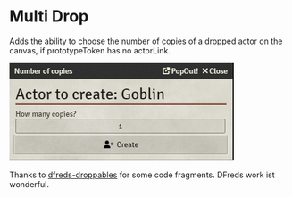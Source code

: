 # Multi Drop
Adds the ability to choose the number of copies of a dropped actor on the canvas, if prototypeToken has no actorLink.

![dialog.png](screenshots%2Fdialog.png)

Thanks to [dfreds-droppables](https://github.com/DFreds/dfreds-droppables) for some code fragments. DFreds work ist wonderful.
